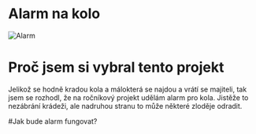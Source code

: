 # Alarm na kolo
![Alarm](https://im9.cz/iR/importprodukt-orig/008/0087ddcb215cc74a89fc4a97f06bac7a.jpg)


# Proč jsem si vybral tento projekt
Jelikož se hodně kradou kola a málokterá se najdou a vrátí se majiteli, tak jsem se rozhodl, že na ročníkový projekt udělám alarm pro kola. Jistěže to nezábrání krádeži, ale nadruhou stranu to může některé zloděje odradit.

#Jak bude alarm fungovat?


